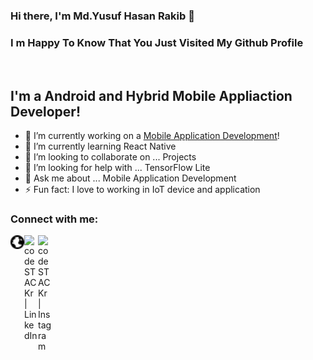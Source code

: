 
### Hi there, I'm Md.Yusuf Hasan Rakib  👋
###  I m Happy To Know That You Just Visited My Github Profile

<br/>

## I'm a Android and Hybrid Mobile Appliaction Developer!

- 🔭 I’m currently working on a [Mobile Application Development][website]!
- 🌱 I’m currently learning React Native
- 👯 I’m looking to collaborate on ... Projects
- 🤔 I’m looking for help with ...  TensorFlow Lite
- 💬 Ask me about ... Mobile Application Development
- ⚡ Fun fact:  I love to working in IoT device and application



### Connect with me:

[<img align="left" alt="codeSTACKr.com" width="22px" src="https://raw.githubusercontent.com/iconic/open-iconic/master/svg/globe.svg" />][website]
[<img align="left" alt="codeSTACKr | LinkedIn" width="22px" src="https://cdn.jsdelivr.net/npm/simple-icons@v3/icons/linkedin.svg" />][linkedin]
[<img align="left" alt="codeSTACKr | Instagram" width="22px" src="https://cdn.jsdelivr.net/npm/simple-icons@3/icons/gmail.svg" />][gmail]

<br />
<br/>




[website]: https://sites.google.com/view/rakibdiucse/
[linkedin]: https://www.linkedin.com/in/md-yusuf-hasan-rakib-004b401a4
[gmail]: rakib.hasan7483@gmail.com


